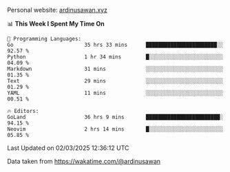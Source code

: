 Personal website: [ardinusawan.xyz](https://ardinusawan.xyz)

<!--START_SECTION:waka-->
📊 **This Week I Spent My Time On** 

```text
💬 Programming Languages: 
Go                       35 hrs 33 mins      ███████████████████████░░   92.57 % 
Python                   1 hr 34 mins        █░░░░░░░░░░░░░░░░░░░░░░░░   04.09 % 
Markdown                 31 mins             ░░░░░░░░░░░░░░░░░░░░░░░░░   01.35 % 
Text                     29 mins             ░░░░░░░░░░░░░░░░░░░░░░░░░   01.29 % 
YAML                     11 mins             ░░░░░░░░░░░░░░░░░░░░░░░░░   00.51 % 

🔥 Editors: 
GoLand                   36 hrs 9 mins       ████████████████████████░   94.15 % 
Neovim                   2 hrs 14 mins       █░░░░░░░░░░░░░░░░░░░░░░░░   05.85 % 
```


 Last Updated on 02/03/2025 12:36:12 UTC
<!--END_SECTION:waka-->
Data taken from https://wakatime.com/@ardinusawan

